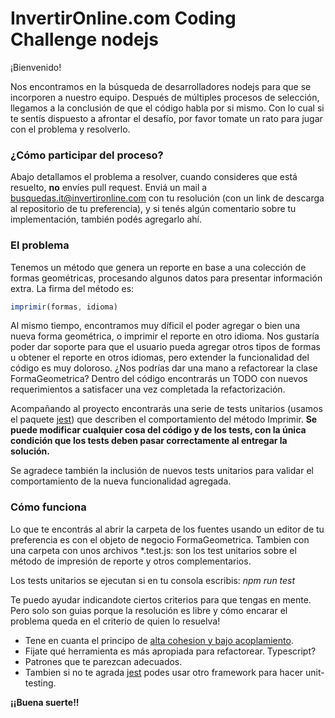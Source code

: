 
# InvertirOnline.com Coding Challenge nodejs

¡Bienvenido!

Nos encontramos en la búsqueda de desarrolladores nodejs para que se incorporen a nuestro equipo. Después de múltiples procesos de selección, llegamos a la conclusión de que el código habla por si mismo. Con lo cual si te sentís dispuesto a afrontar el desafío, por favor tomate un rato para jugar con el problema y resolverlo.

### ¿Cómo participar del proceso?

Abajo detallamos el problema a resolver, cuando consideres que está resuelto, **no** envíes pull request. Enviá un mail a busquedas.it@invertironline.com con tu resolución (con un link de descarga al repositorio de tu preferencia), y si tenés algún comentario sobre tu implementación, también podés agregarlo ahí.

### El problema

Tenemos un método que genera un reporte en base a una colección de formas geométricas, procesando algunos datos para presentar información extra. La firma del método es:

```javascript
imprimir(formas, idioma)
```

Al mismo tiempo, encontramos muy díficil el poder agregar o bien una nueva forma geométrica, o imprimir el reporte en otro idioma. Nos gustaría poder dar soporte para que el usuario pueda agregar otros tipos de formas u obtener el reporte en otros idiomas, pero extender la funcionalidad del código es muy doloroso. ¿Nos podrías dar una mano a refactorear la clase FormaGeometrica? Dentro del código encontrarás un TODO con nuevos requerimientos a satisfacer una vez completada la refactorización.

Acompañando al proyecto encontrarás una serie de tests unitarios (usamos el paquete [jest](https://jestjs.io/en/)) que describen el comportamiento del método Imprimir. **Se puede modificar cualquier cosa del código y de los tests, con la única condición que los tests deben pasar correctamente al entregar la solución.** 

Se agradece también la inclusión de nuevos tests unitarios para validar el comportamiento de la nueva funcionalidad agregada.

### Cómo funciona

Lo que te encontrás al abrir la carpeta de los fuentes usando un editor de tu preferencia es con el objeto de negocio FormaGeometrica. Tambien con una carpeta con unos archivos *.test.js: son los test unitarios sobre el método de impresión de reporte y otros complementarios.

Los tests unitarios se ejecutan si en tu consola escribis: _npm run test_


Te puedo ayudar indicandote ciertos criterios para que tengas en mente. Pero solo son guias porque la resolución es libre y cómo encarar el problema queda en el criterio de quien lo resuelva!

- Tene en cuanta el principo de [alta cohesion y bajo acoplamiento](https://es.wikipedia.org/wiki/GRASP#Alta_cohesi%C3%B3n_y_bajo_acoplamiento).
- Fijate qué herramienta es más apropiada para refactorear. Typescript?
- Patrones que te parezcan adecuados.
- Tambien si no te agrada [jest](https://jestjs.io/en/) podes usar otro framework para hacer unit-testing.

**¡¡Buena suerte!!**
